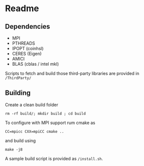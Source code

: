 # Readme

## Dependencies

* MPI
* PTHREADS
* IPOPT (coinhsl)
* CERES (Eigen)
* AMICI
* BLAS (cblas / intel mkl)

Scripts to fetch and build those third-party libraries are provided in `/ThirdParty/` 

## Building

Create a clean build folder

```
rm -rf build/; mkdir build ; cd build
```

To configure with MPI support rum cmake as
```
CC=mpicc CXX=mpiCC cmake ..
```
and build using 

```
make -j8
```

A sample build script is provided as `/install.sh`.


